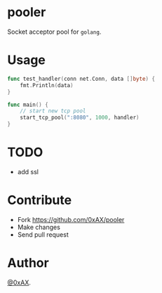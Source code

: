 pooler
===============

Socket acceptor pool for `golang`.

Usage
==============

```go
func test_handler(conn net.Conn, data []byte) {
	fmt.Println(data)
}

func main() {
    // start new tcp pool
    start_tcp_pool(":8080", 1000, handler)
}
```

TODO
==============

  * add ssl

Contribute
==============

  * Fork https://github.com/0xAX/pooler
  * Make changes
  * Send pull request

Author
========

[@0xAX](https://twitter.com/0xAX).